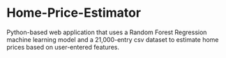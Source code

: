 # Home-Price-Estimator
Python-based web application that uses a Random Forest Regression machine learning model and a 21,000-entry csv dataset to estimate home prices based on user-entered features.
